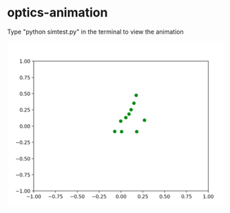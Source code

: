 # optics-animation

Type "python simtest.py" in the terminal to view the animation

![alt text](https://github.com/amartyamukherjee/optics-animation/blob/main/Animation-Screenshot.png?raw=true)
